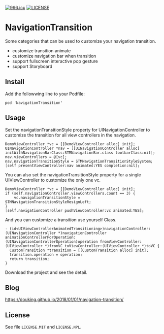 [![996.icu](https://img.shields.io/badge/link-996.icu-red.svg)](https://996.icu)
[![LICENSE](https://img.shields.io/badge/license-NPL%20(The%20996%20Prohibited%20License)-blue.svg)](https://github.com/996icu/996.ICU/blob/master/LICENSE)

# NavigationTransition

Some categories that can be used to customize your navigation transition.

- customize transition animate
- customize navigation bar when transition
- support fullscreen interactive pop gesture
- support Storyboard

## Install

Add the followwing line to your Podfile:

```
pod 'NavigationTransition'
```

## Usage

Set the navigationTransitionStyle property for UINavigationController to customize the transition for all view controllers in the navigation.

```
DemoViewController *vc = [[DemoViewController alloc] init];
UINavigationController *nav = [[UINavigationController alloc] initWithNavigationBarClass:STMNavigationBar.class toolbarClass:nil];
nav.viewControllers = @[vc];
nav.navigationTransitionStyle = STMNavigationTransitionStyleSystem;
[self presentViewController:nav animated:YES completion:nil];

```

You can also set the navigationTransitionStyle property for a single UIViewController to customize the only one vc.

```
DemoViewController *vc = [[DemoViewController alloc] init];
if (self.navigationController.viewControllers.count == 3) {
	vc.navigationTransitionStyle = STMNavigationTransitionStyleResignLeft;
}
[self.navigationController pushViewController:vc animated:YES];
```

And you can customize a transition use yourself Class.

```
- (id<UIViewControllerAnimatedTransitioning>)navigationController:(UINavigationController *)navigationController animationControllerForOperation:(UINavigationControllerOperation)operation fromViewController:(UIViewController *)fromVC toViewController:(UIViewController *)toVC {
  CustomTransition *transition = [[CustomTransition alloc] init];
  transition.operation = operation;
  return transition;
}
```


Download the project and see the detail.

## Blog

https://douking.github.io/2018/01/01/navigation-transition/

## License

See file `LICENSE.MIT` and `LICENSE.NPL`.
